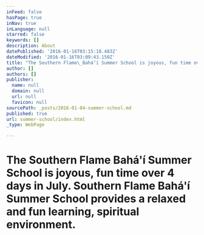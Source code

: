 ```yaml
---
inFeed: false
hasPage: true
inNav: true
inLanguage: null
starred: false
keywords: []
description: About
datePublished: '2016-01-16T03:15:18.483Z'
dateModified: '2016-01-16T03:09:43.150Z'
title: "The Southern Flame\_Bahá’í Summer School is joyous, fun time over 4 days in July. Southern Flame\_Bahá’í \_Summer School provides a relaxed and fun learning, spiritual environment."
author: []
authors: []
publisher:
  name: null
  domain: null
  url: null
  favicon: null
sourcePath: _posts/2016-01-04-summer-school.md
published: true
url: summer-school/index.html
_type: WebPage

---
```

# 

# The Southern Flame Bahá'í Summer School is joyous, fun time over 4 days in July. Southern Flame Bahá'í  Summer School provides a relaxed and fun learning, spiritual environment.